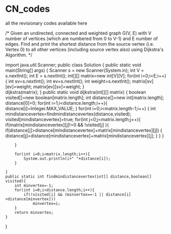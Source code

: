 # CN_codes
all the revisionary codes available here

/*
Given an undirected, connected and weighted graph G(V, E) with V number of vertices (which are numbered from 0 to V-1) and E number of edges.
Find and print the shortest distance from the source vertex (i.e. Vertex 0) to all other vertices (including source vertex also) using Dijkstra's Algorithm.
*/

import java.util.Scanner;
public class Solution {
    public static void main(String[] args) {
        Scanner s = new Scanner(System.in);
        int V = s.nextInt();
        int E = s.nextInt();
        int[][] matrix=new int[V][V];
        for(int i=0;i<E;i++){
            int sv=s.nextInt();
            int ev=s.nextInt();
            int weight=s.nextInt();
            matrix[sv][ev]=weight;
            matrix[ev][sv]=weight;
        }      
        dijkstra(matrix);
    }
    public static void dijkstra(int[][] matrix)
    {
        boolean visited[]=new boolean[matrix.length];
        int distance[]=new int[matrix.length];
        distance[0]=0;
        for(int i=1;i<distance.length;i++){
            distance[i]=Integer.MAX_VALUE;
        }
        for(int i=0;i<matrix.length-1;i++)
        {
            int mindistancevertex=findmindistancevertex(distance,visited);
            visited[mindistancevertex]=true;
            for(int j=0;j<matrix.length;j++){
                if(matrix[mindistancevertex][j]!=0 && !visited[j] ){
                    if(distance[j]>distance[mindistancevertex]+matrix[mindistancevertex][j])
                    {
                        distance[j]=distance[mindistancevertex]+matrix[mindistancevertex][j];
                    }
                }
            }

        }

        for(int i=0;i<matrix.length;i++){
            System.out.println(i+" "+distance[i]);
        }

    }
    public static int findmindistancevertex(int[] distance,boolean[] visited){
        int minvertex=-1;
        for(int i=0;i<distance.length;i++){
            if(!visited[i] && (minvertex==-1 || distance[i]<distance[minvertex]))
                minvertex=i;
        }
        return minvertex;
    }
}

